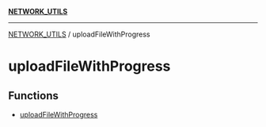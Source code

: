 [**NETWORK_UTILS**](../README.md)

***

[NETWORK_UTILS](../README.md) / uploadFileWithProgress

# uploadFileWithProgress

## Functions

- [uploadFileWithProgress](functions/uploadFileWithProgress.md)
